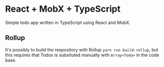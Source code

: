 # React + MobX + TypeScript

Simple todo app written in TypeScript using React and MobX.

## Rollup

It's possibly to build the respository with Rollup `yarn run build:rollup`, but this requires that Todos is subsituted manually with `Array<Todo>` in the code base.